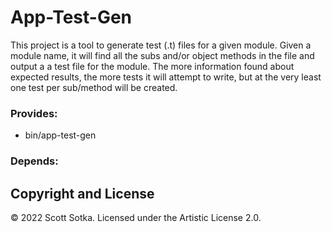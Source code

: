 # App-Test-Gen

This project is a tool to generate test (.t) files for a given module. Given a module name, it will find all the subs and/or object methods in the file and output a a test file for the module. The more information found about expected results, the more tests it will attempt to write, but at the very least one test per sub/method will be created.

### Provides:
* bin/app-test-gen

### Depends:

## Copyright and License

© 2022 Scott Sotka. Licensed under the Artistic License 2.0.